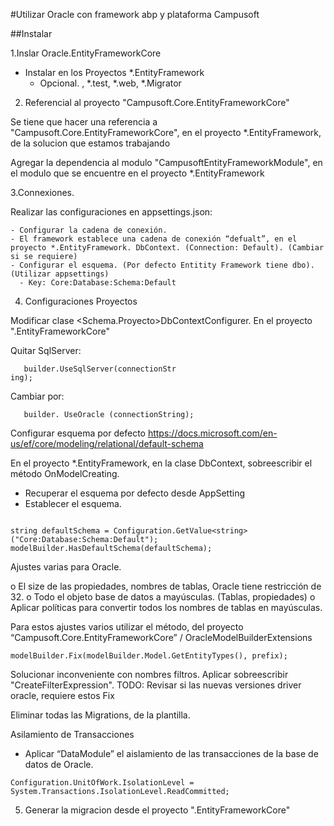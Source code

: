 #Utilizar Oracle con framework abp y plataforma Campusoft


##Instalar

1.Inslar Oracle.EntityFrameworkCore

- Instalar en los Proyectos *.EntityFramework
  - Opcional. , *.test, *.web,  *.Migrator

2. Referencial al proyecto "Campusoft.Core.EntityFrameworkCore"

Se tiene que hacer una referencia a "Campusoft.Core.EntityFrameworkCore", en el proyecto *.EntityFramework, 
de la solucion que estamos trabajando

Agregar la dependencia al modulo "CampusoftEntityFrameworkModule", en el modulo que se encuentre en el proyecto *.EntityFramework 


3.Connexiones.

Realizar las configuraciones en appsettings.json:

	- Configurar la cadena de conexión. 
	- El framework establece una cadena de conexión “defualt”, en el proyecto *.EntityFramework. DbContext. (Connection: Default). (Cambiar si se requiere)
	- Configurar el esquema. (Por defecto Entitity Framework tiene dbo). (Utilizar appsettings)
      - Key: Core:Database:Schema:Default

4. Configuraciones Proyectos

Modificar clase <Schema.Proyecto>DbContextConfigurer. En el proyecto "<SchemaProyecto>.EntityFrameworkCore"

Quitar SqlServer: 

```
   builder.UseSqlServer(connectionStr
ing);
```

Cambiar por:

```   
   builder. UseOracle (connectionString);
```

Configurar esquema por defecto
https://docs.microsoft.com/en-us/ef/core/modeling/relational/default-schema

En el proyecto *.EntityFramework, en la clase DbContext,  sobreescribir el método OnModelCreating. 

- Recuperar el esquema por defecto desde AppSetting
- Establecer el esquema.

```

string defaultSchema = Configuration.GetValue<string>("Core:Database:Schema:Default");
modelBuilder.HasDefaultSchema(defaultSchema);

```

Ajustes varias para Oracle. 

o	El size de las propiedades, nombres de tablas, Oracle tiene restricción de 32.
o	Todo el objeto base de datos a mayúsculas. (Tablas, propiedades)
o	Aplicar políticas para convertir todos los nombres de tablas en mayúsculas. 

Para estos ajustes varios utilizar el método, del proyecto “Campusoft.Core.EntityFrameworkCore” / OracleModelBuilderExtensions

```
modelBuilder.Fix(modelBuilder.Model.GetEntityTypes(), prefix);
```


Solucionar inconveniente con nombres filtros. Aplicar sobreescribir "CreateFilterExpression". TODO: Revisar si las nuevas versiones driver oracle, requiere estos Fix


Eliminar todas las Migrations, de la plantilla. 

Asilamiento de Transacciones

- Aplicar “<Proyecto>DataModule” el aislamiento de las transacciones de la base de datos de Oracle.

```
Configuration.UnitOfWork.IsolationLevel = System.Transactions.IsolationLevel.ReadCommitted;
```

5. Generar la migracion desde el proyecto   "<SchemaProyecto>.EntityFrameworkCore"
